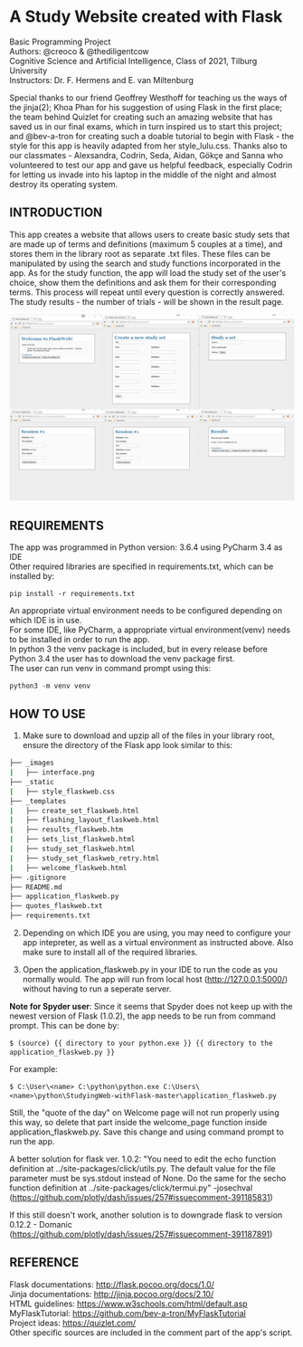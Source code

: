 # A Study Website created with Flask

Basic Programming Project <br />
Authors: @creoco & @thediligentcow <br />
Cognitive Science and Artificial Intelligence, Class of 2021, Tilburg University <br />
Instructors: Dr. F. Hermens and E. van Miltenburg <br />

Special thanks to our friend Geoffrey Westhoff for teaching us the ways of the jinja(2); Khoa Phan for his suggestion of using Flask in the first place; the team behind Quizlet for creating such an amazing website that has saved us in our final exams, which in turn inspired us to start this project; and @bev-a-tron for creating such a doable tutorial to begin with Flask - the style for this app is heavily adapted from her style_lulu.css. Thanks also to our classmates - Alexsandra, Codrin, Seda, Aidan, Gökçe and Sanna who volunteered to test our app and gave us helpful feedback, especially Codrin for letting us invade into his laptop in the middle of the night and almost destroy its operating system. <br />

## INTRODUCTION
This app creates a website that allows users to create basic study sets that are made up of terms and definitions (maximum 5 couples at a time), and stores them in the library root as separate .txt files. These files can be manipulated by using the search and study functions incorporated in the app. As for the study function, the app will load the study set of the user's choice, show them the definitions and ask them for their corresponding terms. This process will repeat until every question is correctly answered. The study results - the number of trials - will be shown in the result page. <br />

![Website_interface](images/interface.png)

## REQUIREMENTS
The app was programmed in Python version: 3.6.4 using PyCharm 3.4 as IDE <br />
Other required libraries are specified in requirements.txt, which can be installed by: <br />
```
pip install -r requirements.txt
```
An appropriate virtual environment needs to be configured depending on which IDE is in use. <br />
For some IDE, like PyCharm, a appropriate virtual environment(venv) needs to be installed in order to run the app. <br />
In python 3 the venv package is included, but in every release before Python 3.4 the user has to download the venv package first.<br />
The user can run venv in command prompt using this: <br />
```
python3 -m venv venv
```

## HOW TO USE
1. Make sure to download and upzip all of the files in your library root, ensure the directory of the Flask app look similar to this: <br />
```bash
├── _images
|   ├── interface.png
├── _static
|   ├── style_flaskweb.css
├── _templates
|   ├── create_set_flaskweb.html
|   ├── flashing_layout_flaskweb.html
|   ├── results_flaskweb.htm
|   ├── sets_list_flaskweb.html
|   ├── study_set_flaskweb.html
|   ├── study_set_flaskweb_retry.html
|   ├── welcome_flaskweb.html
├── .gitignore
├── README.md
├── application_flaskweb.py
├── quotes_flaskweb.txt
├── requirements.txt
```

2. Depending on which IDE you are using, you may need to configure your app intepreter, as well as a virtual environment as instructed above. Also make sure to install all of the required libraries. <br />

3. Open the application_flaskweb.py in your IDE to run the code as you normally would. The app will run from local host (http://127.0.0.1:5000/) without having to run a seperate server. <br />

**Note for Spyder user**: Since it seems that Spyder does not keep up with the newest version of Flask (1.0.2), the app needs to be run from command prompt. This can be done by: 
```
$ (source) {{ directory to your python.exe }} {{ directory to the application_flaskweb.py }}
```
For example:
```
$ C:\User\<name> C:\python\python.exe C:\Users\<name>\python\StudyingWeb-withFlask-master\application_flaskweb.py
```
Still, the "quote of the day" on Welcome page will not run properly using this way, so delete that part inside the welcome_page function inside application_flaskweb.py. Save this change and using command prompt to run the app.

A better solution for flask ver. 1.0.2: "You need to edit the echo function definition at ../site-packages/click/utils.py. The default value for the file parameter must be sys.stdout instead of None. Do the same for the secho function definition at ../site-packages/click/termui.py" -josechval (https://github.com/plotly/dash/issues/257#issuecomment-391185831) <br />

If this still doesn't work, another solution is to downgrade flask to version 0.12.2 - Domanic (https://github.com/plotly/dash/issues/257#issuecomment-391187891) <br />

## REFERENCE
Flask documentations: http://flask.pocoo.org/docs/1.0/ <br />
Jinja documentations: http://jinja.pocoo.org/docs/2.10/ <br />
HTML guidelines: https://www.w3schools.com/html/default.asp <br />
MyFlaskTutorial: https://github.com/bev-a-tron/MyFlaskTutorial <br />
Project ideas: https://quizlet.com/ <br />
Other specific sources are included in the comment part of the app's script. <br />
